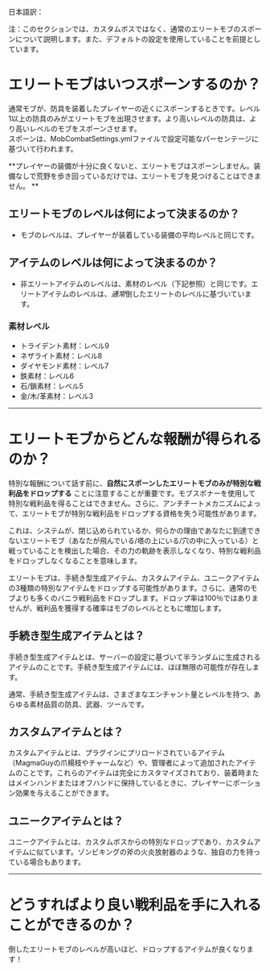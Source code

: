 日本語訳：

注：このセクションでは、カスタムボスではなく、通常のエリートモブのスポーンについて説明します。また、デフォルトの設定を使用していることを前提としています。

# エリートモブはいつスポーンするのか？

通常モブが、防具を装着したプレイヤーの近くにスポーンするときです。レベル1以上の防具のみがエリートモブを出現させます。より高いレベルの防具は、より高いレベルのモブをスポーンさせます。
<br>スポーンは、MobCombatSettings.ymlファイルで設定可能なパーセンテージに基づいて行われます。

**プレイヤーの装備が十分に良くないと、エリートモブはスポーンしません。装備なしで荒野を歩き回っているだけでは、エリートモブを見つけることはできません。
**

## エリートモブのレベルは何によって決まるのか？

* モブのレベルは、プレイヤーが装着している装備の平均レベルと同じです。

## アイテムのレベルは何によって決まるのか？

* 非エリートアイテムのレベルは、素材のレベル（下記参照）と同じです。エリートアイテムのレベルは、*通常*倒したエリートのレベルに基づいています。

### 素材レベル
* トライデント素材：レベル9
* ネザライト素材：レベル8
* ダイヤモンド素材：レベル7
* 鉄素材：レベル6
* 石/鎖素材：レベル5
* 金/木/革素材：レベル3

***

# エリートモブからどんな報酬が得られるのか？

特別な報酬について話す前に、**自然にスポーンしたエリートモブのみが特別な戦利品をドロップする**
ことに注意することが重要です。モブスポナーを使用して特別な戦利品を得ることはできません。さらに、アンチチートメカニズムによって、エリートモブが特別な戦利品をドロップする資格を失う可能性があります。

これは、システムが、閉じ込められているか、何らかの理由であなたに到達できないエリートモブ（あなたが飛んでいる/塔の上にいる/穴の中に入っている）と戦っていることを検出した場合、その力の軌跡を表示しなくなり、特別な戦利品をドロップしなくなることを意味します。

エリートモブは、手続き型生成アイテム、カスタムアイテム、ユニークアイテムの3種類の特別なアイテムをドロップする可能性があります。さらに、通常のモブよりも多くのバニラ戦利品をドロップします。ドロップ率は100％ではありませんが、戦利品を獲得する確率はモブのレベルとともに増加します。

## 手続き型生成アイテムとは？

手続き型生成アイテムとは、サーバーの設定に基づいて半ランダムに生成されるアイテムのことです。手続き型生成アイテムには、ほぼ無限の可能性が存在します。

通常、手続き型生成アイテムは、さまざまなエンチャント量とレベルを持つ、あらゆる素材品質の防具、武器、ツールです。

## カスタムアイテムとは？

カスタムアイテムとは、プラグインにプリロードされているアイテム（MagmaGuyの爪楊枝やチャームなど）や、管理者によって追加されたアイテムのことです。これらのアイテムは完全にカスタマイズされており、装着時またはメインハンドまたはオフハンドに保持しているときに、プレイヤーにポーション効果を与えることができます。

## ユニークアイテムとは？

ユニークアイテムとは、カスタムボスからの特別なドロップであり、カスタムアイテムに似ています。ゾンビキングの斧の火炎放射器のような、独自の力を持っている場合もあります。

***

# どうすればより良い戦利品を手に入れることができるのか？

倒したエリートモブのレベルが高いほど、ドロップするアイテムが良くなります！
